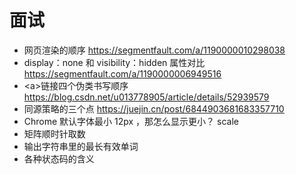 # 面试

- 网页渲染的顺序 https://segmentfault.com/a/1190000010298038
- display：none 和 visibility：hidden 属性对比 https://segmentfault.com/a/1190000006949516
- \<a\>链接四个伪类书写顺序 https://blog.csdn.net/u013778905/article/details/52939579
- 同源策略的三个点 https://juejin.cn/post/6844903681683357710
- Chrome 默认字体最小 12px ，那怎么显示更小？ scale
- 矩阵顺时针取数
- 输出字符串里的最长有效单词
- 各种状态码的含义
